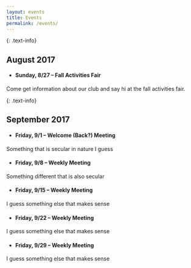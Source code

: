 ```yaml
---
layout: events
title: Events
permalink: /events/
---
```

{: .text-info}
## August 2017
- #### **Sunday, 8/27** – Fall Activities Fair
Come get information about our club and say hi at the fall activities fair.

{: .text-info}
## September 2017
- #### **Friday, 9/1** – Welcome (Back?) Meeting
Something that is secular in nature I guess

- #### **Friday, 9/8** – Weekly Meeting
Something different that is also secular

- #### **Friday, 9/15** – Weekly Meeting
I guess something else that makes sense

- #### **Friday, 9/22** – Weekly Meeting
I guess something else that makes sense

- #### **Friday, 9/29** – Weekly Meeting
I guess something else that makes sense
